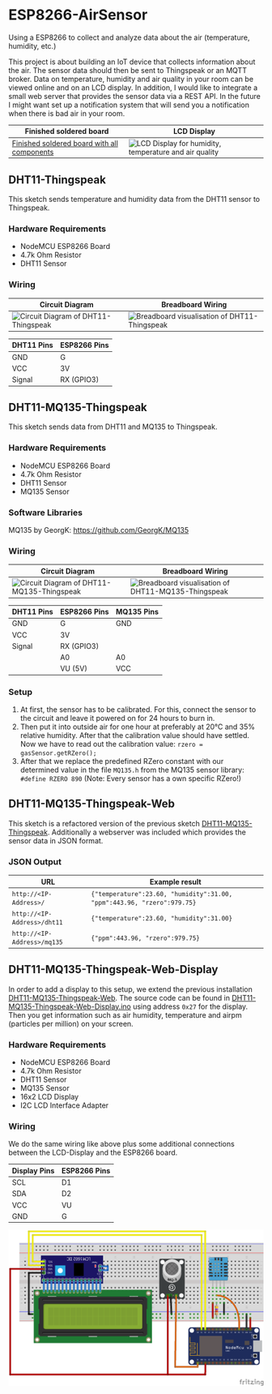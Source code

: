 # ESP8266-AirSensor
Using a ESP8266 to collect and analyze data about the air (temperature, humidity, etc.)

This project is about building an IoT device that collects information about the air.
The sensor data should then be sent to Thingspeak or an MQTT broker.
Data on temperature, humidity and air quality in your room can be viewed online and on an LCD display.
In addition, I would like to integrate a small web server that provides the sensor data via a REST API.
In the future I might want set up a notification system that will send you a notification when there is bad air in your room.

| Finished soldered board | LCD Display |
|-------------------------|-------------|
| [Finished soldered board with all components](/docs/img-board.png) | ![LCD Display for humidity, temperature and air quality](/docs/img-display.png) |

## DHT11-Thingspeak
This sketch sends temperature and humidity data from the DHT11 sensor to Thingspeak.

### Hardware Requirements
* NodeMCU ESP8266 Board
* 4.7k Ohm Resistor
* DHT11 Sensor

### Wiring
| Circuit Diagram | Breadboard Wiring |
|-----------------|-------------------|
| ![Circuit Diagram of DHT11-Thingspeak](/docs/DHT11-Thingspeak_circuitDiagram.png) | ![Breadboard visualisation of DHT11-Thingspeak](/docs/DHT11-Thingspeak_breadboard.png) |

| DHT11 Pins | ESP8266 Pins |
|------------|--------------|
| GND        | G            |
| VCC        | 3V           |
| Signal     | RX (GPIO3)   |

## DHT11-MQ135-Thingspeak
This sketch sends data from DHT11 and MQ135 to Thingspeak.

### Hardware Requirements
* NodeMCU ESP8266 Board
* 4.7k Ohm Resistor
* DHT11 Sensor
* MQ135 Sensor

### Software Libraries
MQ135 by GeorgK: https://github.com/GeorgK/MQ135

### Wiring
| Circuit Diagram | Breadboard Wiring |
|-----------------|-------------------|
| ![Circuit Diagram of DHT11-MQ135-Thingspeak](/docs/DHT11-MQ135-Thingspeak_circuitDiagram.png) | ![Breadboard visualisation of DHT11-MQ135-Thingspeak](/docs/DHT11-MQ135-Thingspeak_breadboard.png) |

| DHT11 Pins | ESP8266 Pins | MQ135 Pins |
|------------|--------------|------------|
| GND        | G            | GND        |
| VCC        | 3V           |            |
| Signal     | RX (GPIO3)   |            |
|            | A0           | A0         |
|            | VU (5V)      | VCC        |

### Setup
1. At first, the sensor has to be calibrated. For this, connect the sensor to the circuit and leave it powered on for 24 hours to burn in.
2. Then put it into outside air for one hour at preferably at 20°C and 35% relative humidity. After that the calibration value should have settled.
Now we have to read out the calibration value: `rzero = gasSensor.getRZero();`
3. After that we replace the predefined RZero constant with our determined value in the file `MQ135.h` from the MQ135 sensor library: `#define RZERO 890`
(Note: Every sensor has a own specific RZero!)

## DHT11-MQ135-Thingspeak-Web
This sketch is a refactored version of the previous sketch [DHT11-MQ135-Thingspeak](#DHT11-MQ135-Thingspeak).
Additionally a webserver was included which provides the sensor data in JSON format.

### JSON Output
| URL                         | Example result                                                          |
|-----------------------------|-------------------------------------------------------------------------|
| `http://<IP-Address>/`      | `{"temperature":23.60, "humidity":31.00, "ppm":443.96, "rzero":979.75}` |
| `http://<IP-Address>/dht11` | `{"temperature":23.60, "humidity":31.00}`                               |
| `http://<IP-Address>/mq135` | `{"ppm":443.96, "rzero":979.75}`                                        |

## DHT11-MQ135-Thingspeak-Web-Display
In order to add a display to this setup, we extend the previous installation [DHT11-MQ135-Thingspeak-Web](#DHT11-MQ135-Thingspeak-Web).
The source code can be found in [DHT11-MQ135-Thingspeak-Web-Display.ino](DHT11-MQ135-Thingspeak-Web-Display.ino) using address `0x27` for the display.
Then you get information such as air humidity, temperature and airpm (particles per million) on your screen.

### Hardware Requirements
* NodeMCU ESP8266 Board
* 4.7k Ohm Resistor
* DHT11 Sensor
* MQ135 Sensor
* 16x2 LCD Display
* I2C LCD Interface Adapter

### Wiring
We do the same wiring like above plus some additional connections between the LCD-Display and the ESP8266 board.

| Display Pins | ESP8266 Pins |
|--------------|--------------|
| SCL          | D1           |
| SDA          | D2           |
| VCC          | VU           |
| GND          | G            |

![Breadboard visualisation of DHT11-MQ135-Thingspeak-Web-Display](/docs/DHT11-MQ135-Thingspeak-Web-Display_breadboard.png)


